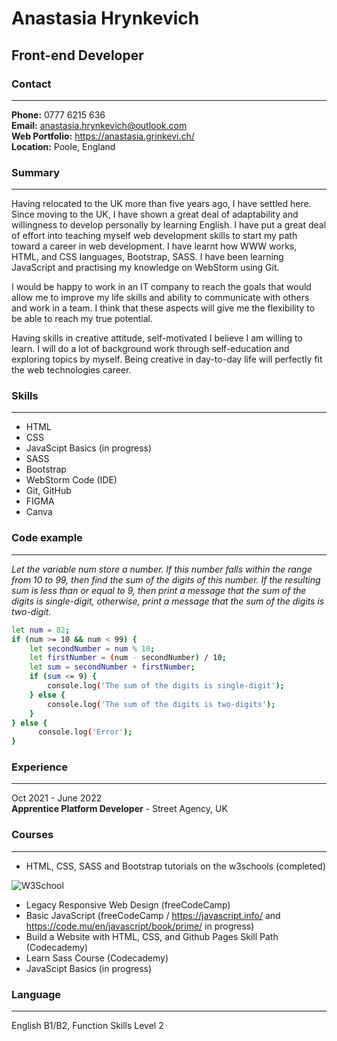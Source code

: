 # **Anastasia Hrynkevich**
## Front-end Developer
### Contact 
___
**Phone:** 0777 6215 636  
**Email:** anastasia.hrynkevich@outlook.com  
**Web Portfolio:** https://anastasia.grinkevi.ch/  
**Location:** Poole, England  
### Summary
___
Having relocated to the UK more than five years ago, I have settled here. Since moving to the UK, I have shown a great deal of adaptability and willingness to develop personally by learning English. I have put a great deal of effort into teaching myself web development skills to start my path toward a career in web development. I have learnt how WWW works, HTML, and CSS languages, Bootstrap, SASS. I have been learning JavaScript and practising my knowledge on WebStorm using Git.  

I would be happy to work in an IT company to reach the goals that would allow me to improve my life skills and ability to communicate with others and work in a team. I think that these aspects will give me the flexibility to be able to reach my true potential.  

Having skills in creative attitude, self-motivated I believe I am willing to learn. I will do a lot of background work through self-education and exploring topics by myself. Being creative in day-to-day life will perfectly fit the web technologies career.
### Skills
___
* HTML
* CSS
* JavaScipt Basics (in progress)
* SASS
* Bootstrap
* WebStorm Code (IDE)
* Git, GitHub
* FIGMA
* Canva
### Code example
___
*Let the variable num store a number. If this number falls within the range from 10 to 99, then find the sum of the digits of this number. If the resulting sum is less than or equal to 9, then print a message that the sum of the digits is single-digit, otherwise, print a message that the sum of the digits is two-digit.*

```sh
let num = 82;
if (num >= 10 && num < 99) {
    let secondNumber = num % 10;
    let firstNumber = (num - secondNumber) / 10;
    let sum = secondNumber + firstNumber;
    if (sum <= 9) {
        console.log('The sum of the digits is single-digit');
    } else {
        console.log('The sum of the digits is two-digits');
    }
} else {
      console.log('Error');
}
```
### Experience
___
Oct 2021 - June 2022  
**Apprentice Platform Developer** - Street Agency, UK
### Courses
___
* HTML, CSS, SASS and Bootstrap tutorials on the w3schools (completed)

![W3School](https://raw.githubusercontent.com/nastiko/rsschool-cv/gh-pages/W3School.png)

* Legacy Responsive Web Design (freeCodeCamp)
* Basic JavaScript (freeCodeCamp / https://javascript.info/ and https://code.mu/en/javascript/book/prime/ in progress)
* Build a Website with HTML, CSS, and Github Pages Skill Path (Codecademy)
* Learn Sass Course (Codecademy)
* JavaScipt Basics (in progress)
### Language
___
English B1/B2, Function Skills Level 2
